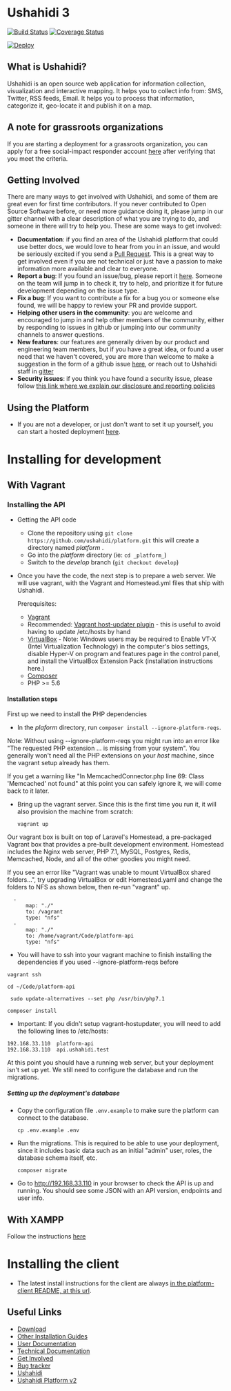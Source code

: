 [download]: https://github.com/ushahidi/platform-release/releases
[install-development]: https://github.com/ushahidi/platform/blob/develop/README.md#Installing-for-development-vagrant
[other-install-guides]: docs/setup_alternatives
[docs]: https://www.ushahidi.com/support
[tech-docs]: ./docs/README.md
[getin]: https://www.ushahidi.com/support/get-involved
[issues]: https://github.com/ushahidi/platform/issues
[ush2]: https://github.com/ushahidi/Ushahidi_Web
[ushahidi]: http://ushahidi.com
[gitter]: https://gitter.im/ushahidi/Community

Ushahidi 3
============

[![Build Status](https://travis-ci.org/ushahidi/platform.png)](https://travis-ci.org/ushahidi/platform)
[![Coverage Status](https://coveralls.io/repos/github/ushahidi/platform/badge.svg)](https://coveralls.io/github/ushahidi/platform)



[![Deploy](https://www.herokucdn.com/deploy/button.png)](https://heroku.com/deploy)

## What is Ushahidi?

Ushahidi is an open source web application for information collection, visualization and interactive mapping. It helps you to collect info from: SMS, Twitter, RSS feeds, Email. It helps you to process that information, categorize it, geo-locate it and publish it on a map.

## A note for grassroots organizations
If you are starting a deployment for a grassroots organization, you can apply for a free social-impact responder account [here](https://www.ushahidi.com/plans/apply-for-free) after verifying that you meet the criteria.


## Getting Involved
There are many ways to get involved with Ushahidi, and some of them are great even for first time contributors. If you never contributed to Open Source Software before, or need more guidance doing it, please jump in our gitter channel with a clear description of what you are trying to do, and someone in there will try to help you.
These are some ways to get involved:

- **Documentation**: if you find an area of the Ushahidi platform that could use better docs, we would love to hear from you in an issue, and would be seriously excited if you send a [Pull Request](https://github.com/ushahidi/platform/compare). This is a great way to get involved even if you are not technical or just have a passion to make information more available and clear to everyone.
- **Report a bug**: If you found an issue/bug, please report it [here](https://github.com/ushahidi/platform/issues). Someone on the team will jump in to check it, try to help, and prioritize it for future development depending on the issue type.
- **Fix a bug**: If you want to contribute a fix for a bug you or someone else found, we will be happy to review your PR and provide support.
- **Helping other users in the community**: you are welcome and encouraged to jump in and help other members of the community, either by responding to issues in github or jumping into our community channels to answer questions. 
- **New features**: our features are generally driven by our product and engineering team members, but if you have a great idea, or found a user need that we haven't covered, you are more than welcome to make a suggestion in the form of a github issue [here](https://github.com/ushahidi/platform/issues), or reach out to Ushahidi staff in [gitter](https://gitter.im/ushahidi/Community)
- **Security issues**: if you think you have found a security issue, please follow 
[this link where we explain our disclosure and reporting policies](https://www.ushahidi.com/security)

## Using the Platform

- If you are not a developer, or just don't want to set it up yourself, you can start a hosted deployment [here](https://www.ushahidi.com/).



# Installing for development
## With Vagrant
### Installing the API

- Getting the API code
    - Clone the repository using `git clone https://github.com/ushahidi/platform.git` this will create a directory named _platform_ .
    - Go into the _platform_ directory (ie: `cd _platform_`)
    - Switch to the _develop_ branch (`git checkout develop`) 

- Once you have the code, the next step is to prepare a web server. We will use vagrant, with the Vagrant and Homestead.yml files that ship with Ushahidi.

    Prerequisites: 
    - [Vagrant](https://www.vagrantup.com/downloads.html)
    - Recommended: [Vagrant host-updater plugin](https://github.com/cogitatio/vagrant-hostsupdater) - this is useful to avoid having to update /etc/hosts by hand
    - [VirtualBox](https://www.virtualbox.org/wiki/Downloads) - Note: Windows users may be required to Enable VT-X (Intel Virtualization Technology) in the computer's bios settings, disable Hyper-V on program and features page in the control panel, and install the VirtualBox Extension Pack (installation instructions here.)
    - [Composer](https://getcomposer.org/doc/00-intro.md#system-requirements)
    - PHP >= 5.6

#### Installation steps
First up we need to install the PHP dependencies

- In the _plaform_ directory, run  `composer install --ignore-platform-reqs`. 

Note: Without using --ignore-platform-reqs you might run into an error like "The requested PHP extension ... is missing from your system". You generally won't need all the PHP extensions on your _host_ machine, since the vagrant setup already has them.

If you get a warning like "In MemcachedConnector.php line 69:  Class 'Memcached' not found" at this point you can safely ignore it, we will come back to it later.


- Bring up the vagrant server. Since this is the first time you run it, it will also provision the machine from scratch:

   `vagrant up`

Our vagrant box is built on top of Laravel's Homestead, a pre-packaged Vagrant box that provides a pre-built development environment. Homestead includes the Nginx web server, PHP 7.1, MySQL, Postgres, Redis, Memcached, Node, and all of the other goodies you might need.

If you see an error like "Vagrant was unable to mount VirtualBox shared folders...", try upgrading VirtualBox or edit Homestead.yaml and change the folders to NFS as shown below, then re-run "vagrant" up.

      -
          map: "./"
          to: /vagrant
          type: "nfs"
      -
          map: "./"
          to: /home/vagrant/Code/platform-api
          type: "nfs"
  - You will have to ssh into your vagrant machine to finish installing the dependencies if you used --ignore-platform-reqs before

  `vagrant ssh`
  
  `cd ~/Code/platform-api`
  
  `	sudo update-alternatives --set php /usr/bin/php7.1`
  
  `composer install`

- Important: If you didn't setup vagrant-hostupdater, you will need to add the following lines to /etc/hosts:
```
192.168.33.110  platform-api
192.168.33.110  api.ushahidi.test
```

At this point you should have a running web server, but your deployment isn't set up yet. We still need to configure the database and run the migrations.


##### Setting up the deployment's database
- Copy the configuration file `.env.example` to make sure the platform can connect to the database.

    `cp .env.example .env`

- Run the migrations. This is required to be able to use your deployment, since it includes basic data such as an initial "admin" user, roles, the database schema itself, etc.

    `composer migrate`

- Go to http://192.168.33.110 in your browser to check the API is up and running. You should see some JSON with an API version, endpoints and user info. 

## With XAMPP
Follow the instructions [here](docs/setup_alternatives/XAMPP.md)

# Installing the client

- The latest install instructions for the client are always [in the platform-client README, at this url](https://github.com/ushahidi/platform-client/blob/develop/README.md). 

## Useful Links

- [Download][download]
- [Other Installation Guides][other-install-guides]
- [User Documentation][docs]
- [Technical Documentation][tech-docs]
- [Get Involved][getin]
- [Bug tracker][issues]
- [Ushahidi][ushahidi]
- [Ushahidi Platform v2][ush2]
